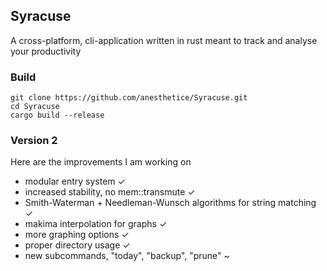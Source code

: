 ## Syracuse

A cross-platform, cli-application written in rust meant to track and analyse your productivity

### Build

```
git clone https://github.com/anesthetice/Syracuse.git
cd Syracuse
cargo build --release
```

### Version 2

Here are the improvements I am working on

* modular entry system                                                  ✓
* increased stability, no mem::transmute                                ✓
* Smith-Waterman + Needleman-Wunsch algorithms for string matching      ✓
* makima interpolation for graphs                                       ✓
* more graphing options                                                 ✓
* proper directory usage                                                ✓
* new subcommands, "today", "backup", "prune"                           ~